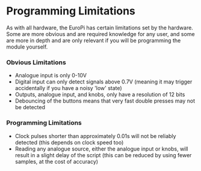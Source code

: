 # Programming Limitations

As with all hardware, the EuroPi has certain limitations set by the hardware. Some are more obvious and are required knowledge for any user, and some are more in depth and are only relevant if you will be programming the module yourself.

### Obvious Limitations
- Analogue input is only 0-10V
- Digital input can only detect signals above 0.7V (meaning it may trigger accidentally if you have a noisy 'low' state)
- Outputs, analogue input, and knobs, only have a resolution of 12 bits
- Debouncing of the buttons means that very fast double presses may not be detected

### Programming Limitations
- Clock pulses shorter than approximately 0.01s will not be reliably detected (this depends on clock speed too)
- Reading any analogue source, either the analogue input or knobs, will result in a slight delay of the script (this can be reduced by using fewer samples, at the cost of accuracy)
